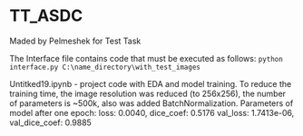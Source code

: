 # TT_ASDC

Maded by Pelmeshek for Test Task

The Interface file contains code that must be executed as follows: 
<code>python interface.py C:\name_directory\with_test_images</code>

Untitked19.ipynb - project code with EDA and model training. 
To reduce the training time, the image resolution was reduced (to 256x256), the number of parameters is ~500k, also was added BatchNormalization. 
Parameters of model after one epoch: 
loss: 0.0040, dice_coef: 0.5176
val_loss: 1.7413e-06, val_dice_coef: 0.9885


